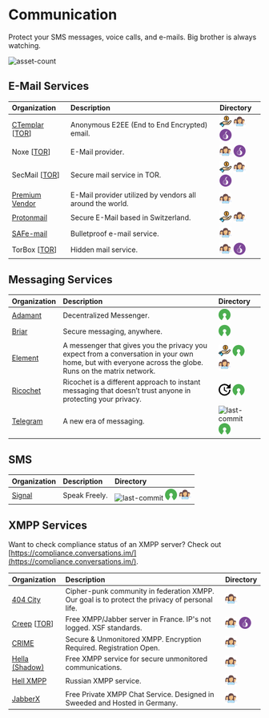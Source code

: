 # Communication

Protect your SMS messages, voice calls, and e-mails. Big brother is always watching.

![asset-count](https://img.shields.io/badge/Tools%20%26%20Resources%20Available-19-3c85d4?style=for-the-badge)




## E-Mail Services

| Organization | Description | Directory |
| :--- | :--- | :--- |
| [CTemplar](https://ctemplar.com/) \[[TOR](http://ctemplarpizuduxk3fkwrieizstx33kg5chlvrh37nz73pv5smsvl6ad.onion/)\] | Anonymous E2EE \(End to End Encrypted\) email. | ![freemium-service](../icons/freemium-service.png) ![register-profile](../icons/register-profile.png) ![tor-icon](../icons/tor-icon.png) |
| Noxe \[[TOR](http://noxe622edajixluakfmma5dolaakdtmhfgtz7ninulfnecsbwoybogyd.onion/)\] | E-Mail provider. | ![register-profile](../icons/register-profile.png) ![tor-icon](../icons/tor-icon.png) |
| SecMail \[[TOR](http://secmail63sex4dfw6h2nsrbmfz2z6alwxe4e3adtkpd4pcvkhht4jdad.onion/)\] | Secure mail service in TOR. | ![freemium-service](../icons/freemium-service.png) ![register-profile](../icons/register-profile.png) ![tor-icon](../icons/tor-icon.png) |
| [Premium Vendor](https://premiumvendor.net/) | E-Mail provider utilized by vendors all around the world. | ![register-profile](../icons/register-profile.png) |
| [Protonmail](https://protonmail.com/) | Secure E-Mail based in Switzerland. | ![freemium-service](../icons/freemium-service.png) ![register-profile](../icons/register-profile.png) |
| [SAFe-mail](https://safe-mail.net) | Bulletproof e-mail service. | ![register-profile](../icons/register-profile.png) |
| TorBox \[[TOR](http://torbox36ijlcevujx7mjb4oiusvwgvmue7jfn2cvutwa6kl6to3uyqad.onion/index-en.php)\] | Hidden mail service. | ![register-profile](../icons/register-profile.png) ![tor-icon](../icons/tor-icon.png) |

## Messaging Services

| Organization | Description | Directory |
| :--- | :--- | :--- |
| [Adamant](https://adamant.im/) | Decentralized Messenger. | ![opensource](../icons/opensource.png) |
| [Briar](https://briarproject.org/) | Secure messaging, anywhere. | ![opensource](../icons/opensource.png) |
| [Element](https://element.io/) | A messenger that gives you the privacy you expect from a conversation in your own home, but with everyone across the globe. Runs on the matrix network. | ![freemium-service](../icons/freemium-service.png) ![opensource](../icons/opensource.png) ![register-profile](../icons/register-profile.png) |
| [Ricochet](https://ricochet.im/) | Ricochet is a different approach to instant messaging that doesn’t trust anyone in protecting your privacy. | ![no-recent-update](../icons/no-recent-update.png) ![opensource](../icons/opensource.png) |
| [Telegram](https://telegram.org/) | A new era of messaging. | ![last-commit](https://img.shields.io/github/last-commit/telegramdesktop/tdesktop?color=3c85d4&style=flat-square) ![opensource](../icons/opensource.png) |

## SMS

| Organization | Description | Directory |
| :--- | :--- | :--- |
| [Signal](https://www.signal.org/) | Speak Freely. | ![last-commit](https://img.shields.io/github/last-commit/signalapp/Signal-Desktop?color=3c85d4&style=flat-square) ![opensource](../icons/opensource.png) ![register-profile](../icons/register-profile.png) |

## XMPP Services

Want to check compliance status of an XMPP server? Check out [https://compliance.conversations.im/](https://compliance.conversations.im/).

| Organization | Description | Directory |
| :--- | :--- | :--- |
| [404 City](https://404.city/) | Cipher-punk community in federation XMPP. Our goal is to protect the privacy of personal life. | ![register-profile](../icons/register-profile.png) |
| [Creep](https://creep.im) \[[TOR](http://creep7nissfumwyx.onion)\] | Free XMPP/Jabber server in France. IP's not logged. XSF standards. | ![register-profile](../icons/register-profile.png) ![tor-icon](../icons/tor-icon.png) |
| [CRIME](https://crime.io) | Secure & Unmonitored XMPP. Encryption Required. Registration Open. | ![register-profile](../icons/register-profile.png) |
| [Hella \(Shadow\)](https://www.hell.la/) | Free XMPP service for secure unmonitored communications. | ![register-profile](../icons/register-profile.png) |
| [Hell XMPP](https://4ept.net/xmpp/) | Russian XMPP service. | ![register-profile](../icons/register-profile.png) |
| [JabberX](https://jabberx.net/) | Free Private XMPP Chat Service. Designed in Sweeded and Hosted in Germany. | ![register-profile](../icons/register-profile.png) |

